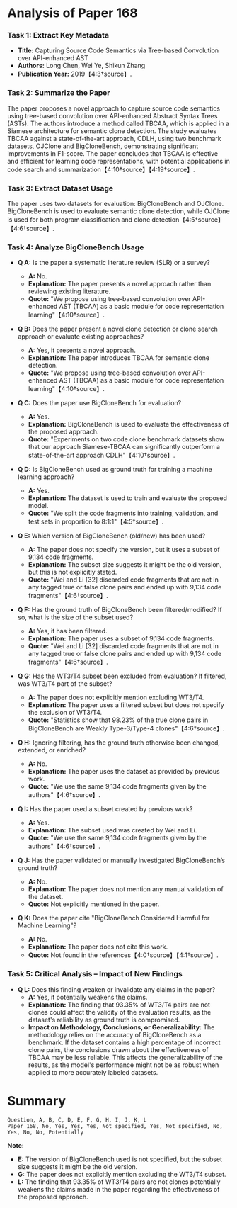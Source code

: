 # Analysis of Paper 168

### Task 1: Extract Key Metadata

- **Title:** Capturing Source Code Semantics via Tree-based Convolution over API-enhanced AST
- **Authors:** Long Chen, Wei Ye, Shikun Zhang
- **Publication Year:** 2019【4:3†source】.

### Task 2: Summarize the Paper

The paper proposes a novel approach to capture source code semantics using tree-based convolution over API-enhanced Abstract Syntax Trees (ASTs). The authors introduce a method called TBCAA, which is applied in a Siamese architecture for semantic clone detection. The study evaluates TBCAA against a state-of-the-art approach, CDLH, using two benchmark datasets, OJClone and BigCloneBench, demonstrating significant improvements in F1-score. The paper concludes that TBCAA is effective and efficient for learning code representations, with potential applications in code search and summarization【4:10†source】【4:19†source】.

### Task 3: Extract Dataset Usage

The paper uses two datasets for evaluation: BigCloneBench and OJClone. BigCloneBench is used to evaluate semantic clone detection, while OJClone is used for both program classification and clone detection【4:5†source】【4:6†source】.

### Task 4: Analyze BigCloneBench Usage

- **Q A:** Is the paper a systematic literature review (SLR) or a survey?
  - **A:** No.
  - **Explanation:** The paper presents a novel approach rather than reviewing existing literature.
  - **Quote:** "We propose using tree-based convolution over API-enhanced AST (TBCAA) as a basic module for code representation learning"【4:10†source】.

- **Q B:** Does the paper present a novel clone detection or clone search approach or evaluate existing approaches?
  - **A:** Yes, it presents a novel approach.
  - **Explanation:** The paper introduces TBCAA for semantic clone detection.
  - **Quote:** "We propose using tree-based convolution over API-enhanced AST (TBCAA) as a basic module for code representation learning"【4:10†source】.

- **Q C:** Does the paper use BigCloneBench for evaluation?
  - **A:** Yes.
  - **Explanation:** BigCloneBench is used to evaluate the effectiveness of the proposed approach.
  - **Quote:** "Experiments on two code clone benchmark datasets show that our approach Siamese-TBCAA can significantly outperform a state-of-the-art approach CDLH"【4:10†source】.

- **Q D:** Is BigCloneBench used as ground truth for training a machine learning approach?
  - **A:** Yes.
  - **Explanation:** The dataset is used to train and evaluate the proposed model.
  - **Quote:** "We split the code fragments into training, validation, and test sets in proportion to 8:1:1"【4:5†source】.

- **Q E:** Which version of BigCloneBench (old/new) has been used?
  - **A:** The paper does not specify the version, but it uses a subset of 9,134 code fragments.
  - **Explanation:** The subset size suggests it might be the old version, but this is not explicitly stated.
  - **Quote:** "Wei and Li [32] discarded code fragments that are not in any tagged true or false clone pairs and ended up with 9,134 code fragments"【4:6†source】.

- **Q F:** Has the ground truth of BigCloneBench been filtered/modified? If so, what is the size of the subset used?
  - **A:** Yes, it has been filtered.
  - **Explanation:** The paper uses a subset of 9,134 code fragments.
  - **Quote:** "Wei and Li [32] discarded code fragments that are not in any tagged true or false clone pairs and ended up with 9,134 code fragments"【4:6†source】.

- **Q G:** Has the WT3/T4 subset been excluded from evaluation? If filtered, was WT3/T4 part of the subset?
  - **A:** The paper does not explicitly mention excluding WT3/T4.
  - **Explanation:** The paper uses a filtered subset but does not specify the exclusion of WT3/T4.
  - **Quote:** "Statistics show that 98.23% of the true clone pairs in BigCloneBench are Weakly Type-3/Type-4 clones"【4:6†source】.

- **Q H:** Ignoring filtering, has the ground truth otherwise been changed, extended, or enriched?
  - **A:** No.
  - **Explanation:** The paper uses the dataset as provided by previous work.
  - **Quote:** "We use the same 9,134 code fragments given by the authors"【4:6†source】.

- **Q I:** Has the paper used a subset created by previous work?
  - **A:** Yes.
  - **Explanation:** The subset used was created by Wei and Li.
  - **Quote:** "We use the same 9,134 code fragments given by the authors"【4:6†source】.

- **Q J:** Has the paper validated or manually investigated BigCloneBench’s ground truth?
  - **A:** No.
  - **Explanation:** The paper does not mention any manual validation of the dataset.
  - **Quote:** Not explicitly mentioned in the paper.

- **Q K:** Does the paper cite "BigCloneBench Considered Harmful for Machine Learning"?
  - **A:** No.
  - **Explanation:** The paper does not cite this work.
  - **Quote:** Not found in the references【4:0†source】【4:1†source】.

### Task 5: Critical Analysis – Impact of New Findings

- **Q L:** Does this finding weaken or invalidate any claims in the paper?
  - **A:** Yes, it potentially weakens the claims.
  - **Explanation:** The finding that 93.35% of WT3/T4 pairs are not clones could affect the validity of the evaluation results, as the dataset's reliability as ground truth is compromised.
  - **Impact on Methodology, Conclusions, or Generalizability:** The methodology relies on the accuracy of BigCloneBench as a benchmark. If the dataset contains a high percentage of incorrect clone pairs, the conclusions drawn about the effectiveness of TBCAA may be less reliable. This affects the generalizability of the results, as the model's performance might not be as robust when applied to more accurately labeled datasets.

# Summary

```
Question, A, B, C, D, E, F, G, H, I, J, K, L
Paper 168, No, Yes, Yes, Yes, Not specified, Yes, Not specified, No, Yes, No, No, Potentially
```

**Note:**  
- **E:** The version of BigCloneBench used is not specified, but the subset size suggests it might be the old version.
- **G:** The paper does not explicitly mention excluding the WT3/T4 subset.
- **L:** The finding that 93.35% of WT3/T4 pairs are not clones potentially weakens the claims made in the paper regarding the effectiveness of the proposed approach.

